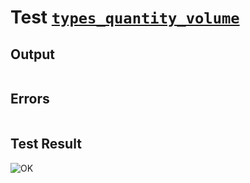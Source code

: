 # Test [`types_quantity_volume`](../doc/types/quantity.md#L118)

## Output

```,plain
```

## Errors

```,plain
```

## Test Result

![OK](../doc/types/.test/types_quantity_volume.png)
